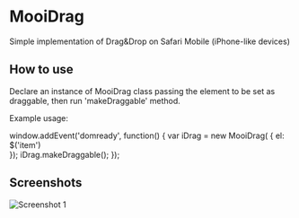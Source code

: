 MooiDrag
===========

Simple implementation of Drag&Drop on Safari Mobile (iPhone-like devices)


How to use
----------

Declare an instance of MooiDrag class passing the element to be set as draggable, then run 'makeDraggable' method.

Example usage:

window.addEvent('domready', function() {
	var iDrag = new MooiDrag(
	{
	    el: $('item')	            
	});
	iDrag.makeDraggable();
});

Screenshots
-----------


![Screenshot 1](http://panaghia.it/imgs/mooidrag.jpg)



